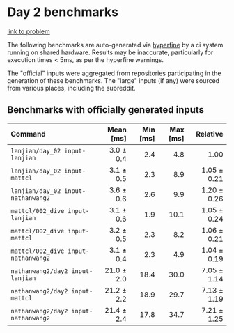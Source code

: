 # Day 2 benchmarks

[link to problem](http://adventofcode.com/2021/day/2)

The following benchmarks are auto-generated via [hyperfine](https://github.com/sharkdp/hyperfine) by a ci system running on shared hardware. Results may be inaccurate, particularly for execution times < 5ms, as per the hyperfine warnings.

The "official" inputs were aggregated from repositories participating in the generation of these benchmarks. The "large" inputs (if any) were sourced from various places, including the subreddit.

## Benchmarks with officially generated inputs
| Command | Mean [ms] | Min [ms] | Max [ms] | Relative |
|:---|---:|---:|---:|---:|
| `lanjian/day_02 input-lanjian` | 3.0 ± 0.4 | 2.4 | 4.8 | 1.00 |
| `lanjian/day_02 input-mattcl` | 3.1 ± 0.5 | 2.3 | 8.9 | 1.05 ± 0.21 |
| `lanjian/day_02 input-nathanwang2` | 3.6 ± 0.6 | 2.6 | 9.9 | 1.20 ± 0.26 |
| `mattcl/002_dive input-lanjian` | 3.1 ± 0.6 | 1.9 | 10.1 | 1.05 ± 0.24 |
| `mattcl/002_dive input-mattcl` | 3.2 ± 0.5 | 2.3 | 8.2 | 1.06 ± 0.21 |
| `mattcl/002_dive input-nathanwang2` | 3.1 ± 0.4 | 2.3 | 4.9 | 1.04 ± 0.19 |
| `nathanwang2/day2 input-lanjian` | 21.0 ± 2.0 | 18.4 | 30.0 | 7.05 ± 1.14 |
| `nathanwang2/day2 input-mattcl` | 21.2 ± 2.2 | 18.9 | 29.7 | 7.13 ± 1.19 |
| `nathanwang2/day2 input-nathanwang2` | 21.4 ± 2.4 | 17.8 | 34.7 | 7.21 ± 1.25 |
